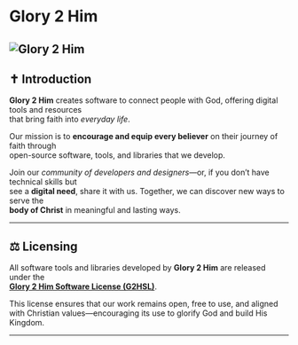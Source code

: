 # Glory 2 Him
![Glory 2 Him](https://raw.githubusercontent.com/Glory2Him/Glory2Him/main/Resources/Images/Glory2Him-Banner.png)
---

## ✝️ Introduction  

**Glory 2 Him** creates software to connect people with God, offering digital tools and resources  
that bring faith into *everyday life*.  

Our mission is to **encourage and equip every believer** on their journey of faith through  
open-source software, tools, and libraries that we develop.  

Join our *community of developers and designers*—or, if you don’t have technical skills but  
see a **digital need**, share it with us. Together, we can discover new ways to serve the  
**body of Christ** in meaningful and lasting ways.  

---

## ⚖️ Licensing  

All software tools and libraries developed by **Glory 2 Him** are released under the  
**[Glory 2 Him Software License (G2HSL)](../G2HSL.md)**.  

This license ensures that our work remains open, free to use, and aligned with Christian values—encouraging its use to glorify God and build His Kingdom.  

---

